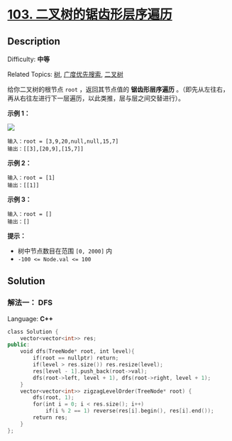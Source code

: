 # [103\. 二叉树的锯齿形层序遍历](https://leetcode.cn/problems/binary-tree-zigzag-level-order-traversal/)

## Description

Difficulty: **中等**  

Related Topics: [树](https://leetcode.cn/tag/tree/), [广度优先搜索](https://leetcode.cn/tag/breadth-first-search/), [二叉树](https://leetcode.cn/tag/binary-tree/)


给你二叉树的根节点 `root` ，返回其节点值的 **锯齿形层序遍历** 。（即先从左往右，再从右往左进行下一层遍历，以此类推，层与层之间交替进行）。

**示例 1：**

![](https://assets.leetcode.com/uploads/2021/02/19/tree1.jpg)

```
输入：root = [3,9,20,null,null,15,7]
输出：[[3],[20,9],[15,7]]
```

**示例 2：**

```
输入：root = [1]
输出：[[1]]
```

**示例 3：**

```
输入：root = []
输出：[]
```

**提示：**

*   树中节点数目在范围 `[0, 2000]` 内
*   `-100 <= Node.val <= 100`


## Solution
### 解法一： DFS
Language: **C++**

```c++
class Solution {
    vector<vector<int>> res;
public:
    void dfs(TreeNode* root, int level){
        if(root == nullptr) return;
        if(level > res.size()) res.resize(level);
        res[level - 1].push_back(root->val);
        dfs(root->left, level + 1), dfs(root->right, level + 1);
    }
    vector<vector<int>> zigzagLevelOrder(TreeNode* root) {
        dfs(root, 1);
        for(int i = 0; i < res.size(); i++) 
            if(i % 2 == 1) reverse(res[i].begin(), res[i].end());
        return res;
    }
};
```